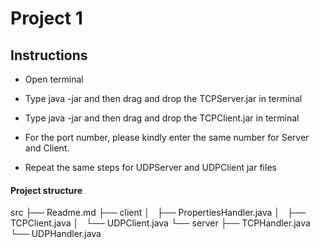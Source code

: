 # Project 1

## Instructions
* Open terminal
* Type java -jar and then drag and drop the TCPServer.jar in terminal
* Type java -jar and then drag and drop the TCPClient.jar in terminal
* For the port number, please kindly enter the same number for Server and Client.

* Repeat the same steps for UDPServer and UDPClient jar files

#### Project structure

src
├── Readme.md
├── client
│   ├── PropertiesHandler.java
│   ├── TCPClient.java
│   └── UDPClient.java
└── server
    ├── TCPHandler.java
    └── UDPHandler.java
